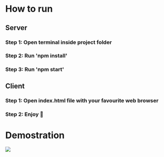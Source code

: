 # How to run
## Server
### Step 1: Open terminal inside project folder
### Step 2: Run 'npm install'
### Step 3: Run 'npm start'

## Client
### Step 1: Open index.html file with your favourite web browser
### Step 2: Enjoy 🙂

# Demostration

![](example.gif)
